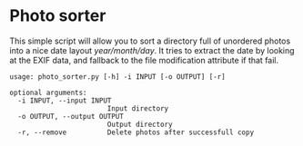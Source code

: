 Photo sorter
============

This simple script will allow you to sort a directory full of unordered photos into a nice date layout *year/month/day*.
It tries to extract the date by looking at the EXIF data, and fallback to the file modification attribute if that fail.

    usage: photo_sorter.py [-h] -i INPUT [-o OUTPUT] [-r]

    optional arguments:
      -i INPUT, --input INPUT
                            Input directory
      -o OUTPUT, --output OUTPUT
                            Output directory
      -r, --remove          Delete photos after successfull copy
